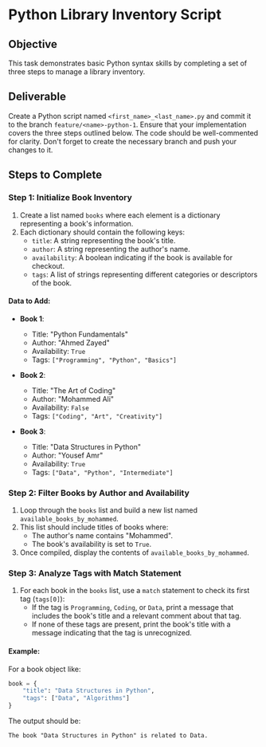 # Python Library Inventory Script

## Objective
This task demonstrates basic Python syntax skills by completing a set of three steps to manage a library inventory.

## Deliverable
Create a Python script named `<first_name>_<last_name>.py` and commit it to the branch `feature/<name>-python-1`. Ensure that your implementation covers the three steps outlined below. The code should be well-commented for clarity. Don't forget to create the necessary branch and push your changes to it.

## Steps to Complete

### Step 1: Initialize Book Inventory
1. Create a list named `books` where each element is a dictionary representing a book's information.
2. Each dictionary should contain the following keys:
   - `title`: A string representing the book's title.
   - `author`: A string representing the author's name.
   - `availability`: A boolean indicating if the book is available for checkout.
   - `tags`: A list of strings representing different categories or descriptors of the book.

#### Data to Add:
- **Book 1**: 
  - Title: "Python Fundamentals"
  - Author: "Ahmed Zayed"
  - Availability: `True`
  - Tags: `["Programming", "Python", "Basics"]`
  
- **Book 2**: 
  - Title: "The Art of Coding"
  - Author: "Mohammed Ali"
  - Availability: `False`
  - Tags: `["Coding", "Art", "Creativity"]`
  
- **Book 3**: 
  - Title: "Data Structures in Python"
  - Author: "Yousef Amr"
  - Availability: `True`
  - Tags: `["Data", "Python", "Intermediate"]`

### Step 2: Filter Books by Author and Availability
1. Loop through the `books` list and build a new list named `available_books_by_mohammed`.
2. This list should include titles of books where:
   - The author's name contains "Mohammed".
   - The book's availability is set to `True`.
3. Once compiled, display the contents of `available_books_by_mohammed`.

### Step 3: Analyze Tags with Match Statement
1. For each book in the `books` list, use a `match` statement to check its first tag (`tags[0]`):
   - If the tag is `Programming`, `Coding`, or `Data`, print a message that includes the book's title and a relevant comment about that tag.
   - If none of these tags are present, print the book's title with a message indicating that the tag is unrecognized.

#### Example:
For a book object like:

```python
book = {
    "title": "Data Structures in Python",
    "tags": ["Data", "Algorithms"]
}
```

The output should be:

```
The book "Data Structures in Python" is related to Data.
```
